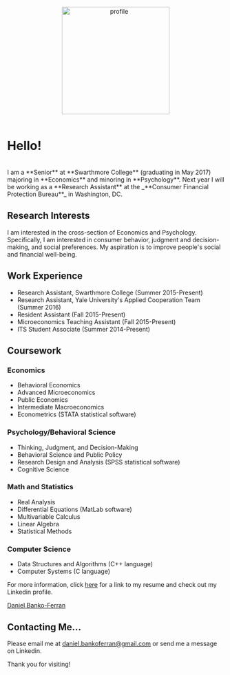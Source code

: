 
<center>
<br>
<img src="https://media.licdn.com/mpr/mpr/shrinknp_200_200/AAEAAQAAAAAAAAVSAAAAJDFjNGFjYzg0LTYxNzctNGY3Mi1iZjRiLTYzZjM0ZmUzZWIxNw.jpg" alt = "profile" height="250" width="250">
</center>
<br>

# Hello!
<br>
I am a **Senior** at **Swarthmore College** (graduating in May 2017) majoring in **Economics** and minoring in **Psychology**. 
Next year I will be working as a **Research Assistant** at the _**Consumer Financial Protection Bureau**_ in Washington, DC. 




## Research Interests

I am interested in the cross-section of Economics and Psychology. Specifically, I am interested in consumer behavior, judgment and decision-making, and social preferences. My aspiration is to improve people's social and financial well-being.

## Work Experience
- Research Assistant, Swarthmore College (Summer 2015-Present)
- Research Assistant, Yale University's Applied Cooperation Team (Summer 2016)
- Resident Assistant (Fall 2015-Present)
- Microeconomics Teaching Assistant (Fall 2015-Present)
- ITS Student Associate (Summer 2014-Present)

## Coursework

### Economics
- Behavioral Economics
- Advanced Microeconomics
- Public Economics
- Intermediate Macroeconomics
- Econometrics (STATA statistical software)

### Psychology/Behavioral Science
- Thinking, Judgment, and Decision-Making
- Behavioral Science and Public Policy
- Research Design and Analysis (SPSS statistical software)
- Cognitive Science

### Math and Statistics
- Real Analysis
- Differential Equations (MatLab software)
- Multivariable Calculus
- Linear Algebra
- Statistical Methods

### Computer Science
- Data Structures and Algorithms (C++ language)
- Computer Systems (C language)



For more information, click [here](https://www.dropbox.com/s/rok02wsilwfyr9w/dbankoResume.docx?dl=0) for a link to my resume and check out my Linkedin profile.

<script type="text/javascript" src="https://platform.linkedin.com/badges/js/profile.js" async defer></script>
<p>
<div class="LI-profile-badge"  data-version="v1" data-size="medium" data-locale="en_US" data-type="horizontal" data-theme="light" data-vanity="daniel-banko-ferran-4584b951"><a class="LI-simple-link" href='https://www.linkedin.com/in/daniel-banko-ferran-4584b951?trk=profile-badge'>Daniel Banko-Ferran</a></div>
</p>

## Contacting Me...
Please email me at <a href="mailto:daniel.bankoferran@gmail.com?" target="_top">daniel.bankoferran@gmail.com</a> or send me a message on Linkedin.

Thank you for visiting!
 

